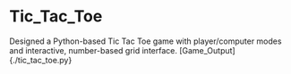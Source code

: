 # Tic_Tac_Toe
Designed a Python-based Tic Tac Toe game with player/computer modes and interactive, number-based grid interface.
[Game_Output]{./tic_tac_toe.py}
